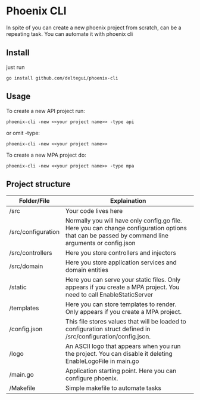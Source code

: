 # Phoenix CLI
In spite of you can create a new phoenix project from scratch, can be a repeating task. You can automate it with phoenix cli

## Install
just run
```
go install github.com/deltegui/phoenix-cli
```

## Usage
To create a new API project run:
```
phoenix-cli -new <<your project name>> -type api
```
or omit -type:
```
phoenix-cli -new <<your project name>>
```

To create a new MPA project do:
```
phoenix-cli -new <<your project name>> -type mpa
```

## Project structure


| Folder/File         | Explaination                                                                                                                               |
|--------------------|---------------------------------------------------------------------------------------------------------------------------------------------------|
| /src         | Your code lives here
| /src/configuration | Normally you will have only config.go file. Here you can change configuration options that can be passed by command line arguments or config.json |
| /src/controllers   | Here you store controllers and injectors                                                                                                          |
| /src/domain        | Here you store application services and domain entities                                                                                           |
| /static     | Here you can serve your static files. Only appears if you create a MPA project. You need to call EnableStaticServer                                                                         |
| /templates  | Here you can store templates to render. Only appears if you create a MPA project.                                                                                                           |
| /config.json        | This file stores values that will be loaded to configuration struct defined in /src/configuration/config.json.                                    |
| /logo               | An ASCII logo that appears when you run the project. You can disable it deleting EnableLogoFile in main.go                                        |
| /main.go            | Application starting point. Here you can configure phoenix.                                                                                       |
| /Makefile           | Simple makefile to automate tasks                                                                                                                 |